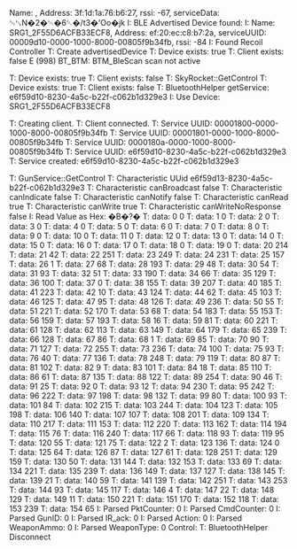   
Name: , Address: 3f:1d:1a:76:b6:27, rssi: -67, serviceData: ␄␗N�2�␄�6␑�/t3�'Oo�jk
I: BLE Advertised Device found: I: Name: SRG1_2F55D6ACFB33ECF8, Address: ef:20:ec:c8:b7:2a, serviceUUID: 00009d10-0000-1000-8000-00805f9b34fb, rssi: -84
I: Found Recoil Controller
T: Create advertisedDevice
T: Device exists: true
T: Client exists: false
E (998) BT_BTM: BTM_BleScan scan not active

T: Device exists: true
T: Client exists: false
T: SkyRocket::GetControl
T: Device exists: true
T: Client exists: false
T: BluetoothHelper getService: e6f59d10-8230-4a5c-b22f-c062b1d329e3
I: Use Device: SRG1_2F55D6ACFB33ECF8

T: Creating client.
T: Client connected.
T: Service UUID: 00001800-0000-1000-8000-00805f9b34fb
T: Service UUID: 00001801-0000-1000-8000-00805f9b34fb
T: Service UUID: 0000180a-0000-1000-8000-00805f9b34fb
T: Service UUID: e6f59d10-8230-4a5c-b22f-c062b1d329e3
T: Service created: e6f59d10-8230-4a5c-b22f-c062b1d329e3

T: GunService::GetControl
T: Characteristic UUid e6f59d13-8230-4a5c-b22f-c062b1d329e3
T: Characteristic canBroadcast false
T: Characteristic canIndicate false
T: Characteristic canNotify false
T: Characteristic canRead true
T: Characteristic canWrite true
T: Characteristic canWriteNoResponse false
I: Read Value as Hex: �B�?�
T: data: 0 0
T: data: 1 0
T: data: 2 0
T: data: 3 0
T: data: 4 0
T: data: 5 0
T: data: 6 0
T: data: 7 0
T: data: 8 0
T: data: 9 0
T: data: 10 0
T: data: 11 0
T: data: 12 0
T: data: 13 0
T: data: 14 0
T: data: 15 0
T: data: 16 0
T: data: 17 0
T: data: 18 0
T: data: 19 0
T: data: 20 214
T: data: 21 42
T: data: 22 251
T: data: 23 249
T: data: 24 231
T: data: 25 157
T: data: 26 1
T: data: 27 68
T: data: 28 193
T: data: 29 48
T: data: 30 54
T: data: 31 93
T: data: 32 51
T: data: 33 190
T: data: 34 66
T: data: 35 129
T: data: 36 100
T: data: 37 0
T: data: 38 155
T: data: 39 207
T: data: 40 185
T: data: 41 223
T: data: 42 10
T: data: 43 124
T: data: 44 62
T: data: 45 103
T: data: 46 125
T: data: 47 95
T: data: 48 126
T: data: 49 236
T: data: 50 55
T: data: 51 221
T: data: 52 170
T: data: 53 68
T: data: 54 183
T: data: 55 153
T: data: 56 159
T: data: 57 193
T: data: 58 16
T: data: 59 81
T: data: 60 221
T: data: 61 128
T: data: 62 113
T: data: 63 149
T: data: 64 179
T: data: 65 239
T: data: 66 128
T: data: 67 86
T: data: 68 1
T: data: 69 85
T: data: 70 90
T: data: 71 127
T: data: 72 255
T: data: 73 236
T: data: 74 100
T: data: 75 93
T: data: 76 40
T: data: 77 136
T: data: 78 248
T: data: 79 119
T: data: 80 87
T: data: 81 102
T: data: 82 9
T: data: 83 101
T: data: 84 18
T: data: 85 110
T: data: 86 61
T: data: 87 135
T: data: 88 122
T: data: 89 254
T: data: 90 46
T: data: 91 25
T: data: 92 0
T: data: 93 12
T: data: 94 230
T: data: 95 242
T: data: 96 222
T: data: 97 198
T: data: 98 132
T: data: 99 80
T: data: 100 93
T: data: 101 84
T: data: 102 215
T: data: 103 244
T: data: 104 123
T: data: 105 198
T: data: 106 140
T: data: 107 107
T: data: 108 201
T: data: 109 134
T: data: 110 217
T: data: 111 153
T: data: 112 220
T: data: 113 162
T: data: 114 194
T: data: 115 76
T: data: 116 240
T: data: 117 66
T: data: 118 93
T: data: 119 95
T: data: 120 55
T: data: 121 75
T: data: 122 2
T: data: 123 136
T: data: 124 0
T: data: 125 64
T: data: 126 87
T: data: 127 61
T: data: 128 251
T: data: 129 159
T: data: 130 50
T: data: 131 144
T: data: 132 153
T: data: 133 69
T: data: 134 221
T: data: 135 239
T: data: 136 149
T: data: 137 127
T: data: 138 145
T: data: 139 21
T: data: 140 59
T: data: 141 139
T: data: 142 251
T: data: 143 253
T: data: 144 93
T: data: 145 117
T: data: 146 4
T: data: 147 22
T: data: 148 129
T: data: 149 11
T: data: 150 221
T: data: 151 170
T: data: 152 118
T: data: 153 239
T: data: 154 65
I: Parsed PktCounter: 0
I: Parsed CmdCounter: 0
I: Parsed GunID: 0
I: Parsed IR_ack: 0
I: Parsed Action: 0
I: Parsed WeaponAmmo: 0
I: Parsed WeaponType: 0
Control: 
T: BluetoothHelper Disconnect